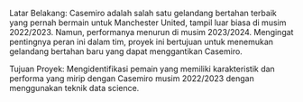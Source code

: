 Latar Belakang: Casemiro adalah salah satu gelandang bertahan terbaik yang pernah bermain untuk Manchester United, tampil luar biasa di musim 2022/2023. Namun, performanya menurun di musim 2023/2024. Mengingat pentingnya peran ini dalam tim, proyek ini bertujuan untuk menemukan gelandang bertahan baru yang dapat menggantikan Casemiro.

Tujuan Proyek: Mengidentifikasi pemain yang memiliki karakteristik dan performa yang mirip dengan Casemiro musim 2022/2023 dengan menggunakan teknik data science.
